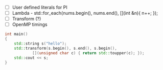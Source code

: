 - [ ] User defined literals for PI
- [ ] Lambda - std::for_each(nums.begin(), nums.end(), [](int &n){ n++; });
- [ ] Transform (?)
- [ ] OpenMP timings

```cpp
int main()
{
	std::string s("hello");
	std::transform(s.begin(), s.end(), s.begin(),
			[](unsigned char c) { return std::toupper(c); });
	std::cout << s;
}
```

